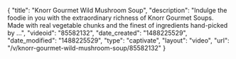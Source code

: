 {
    "title": "Knorr Gourmet Wild Mushroom Soup",
    "description": "Indulge the foodie in you with the extraordinary richness of Knorr Gourmet Soups. Made with real vegetable chunks and the finest of ingredients hand-picked by ...",
    "videoid": "85582132",
    "date_created": "1488225529",
    "date_modified": "1488225529",
    "type": "captivate",
    "layout": "video",
    "url": "\/v\/knorr-gourmet-wild-mushroom-soup\/85582132"
}